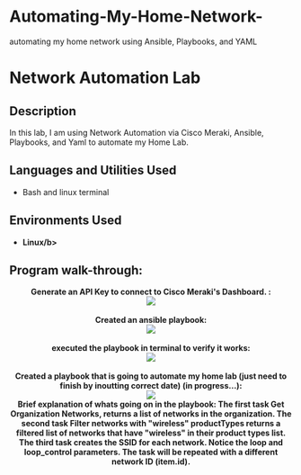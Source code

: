 # Automating-My-Home-Network-
automating my home network using Ansible, Playbooks, and YAML
<h1>Network Automation Lab</h1>

<h2>Description</h2>
In this lab, I am using Network Automation via Cisco Meraki, Ansible, Playbooks, and Yaml to automate my Home Lab.
<br />


<h2>Languages and Utilities Used</h2>

- Bash and linux terminal</b> 

<h2>Environments Used </h2>

- <b>Linux/b> 

<h2>Program walk-through:</h2>

<p align="center">
Generate an API Key to connect to Cisco Meraki's Dashboard. : <br/>
<img src="https://i.imgur.com/TvBBX08.png"/>
<br />
<br />
Created an ansible playbook:  <br/>
<img src="https://i.imgur.com/eMdUw91.png"/>
<br />
<br />
executed the playbook in terminal to verify it works: <br/>
<img src="https://i.imgur.com/DlEGMJ7.png"/>
<br />
<br />
Created a playbook that is going to automate my home lab (just need to finish by inoutting correct date) (in progress...):  <br/>
<img src="https://i.imgur.com/nQtTxIZ.png"/>
<br />
Brief explanation of whats going on in the playbook: 
    The first task Get Organization Networks, returns a list of networks in the organization.
    The second task Filter networks with "wireless" productTypes returns a filtered list of networks that have "wireless" in their product types list.
    The third task creates the SSID for each network. Notice the loop and loop_control parameters. The task will be repeated with a different network ID (item.id).
  <br/>
</p>

<!--
 ```diff
- text in red
+ text in green
! text in orange
# text in gray
@@ text in purple (and bold)@@
```
--!>

